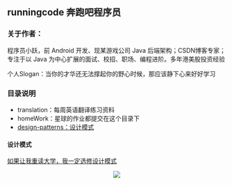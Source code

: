 ## runningcode 奔跑吧程序员

### 关于作者：

程序员小跃，前 Android 开发、现某游戏公司 Java 后端架构；CSDN博客专家；专注于以 Java 为中心扩展的面试、校招、职场、编程进阶。多年港美股投资经验

个人Slogan：当你的才华还无法撑起你的野心时候，那应该静下心来好好学习


### 目录说明

- translation：每周英语翻译练习资料
- homeWork：星球的作业都提交在这个目录下
- [design-patterns：设计模式]()

#### 设计模式

[如果让我重读大学，我一定选修设计模式]()


<p align="center">
<a href="https://github.com/dimplexu/runningcode" target="_blank">
	<img src="https://xiaojiuwodimple.oss-cn-hangzhou.aliyuncs.com/%E5%A4%B4%E5%83%8F/2020%E5%BA%95%E9%83%A8%E4%B8%AA%E4%BA%BA%E7%AE%80%E4%BB%8B.gif" width=""/>
</a>